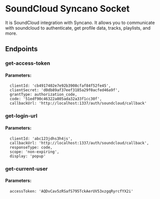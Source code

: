 # SoundCloud Syncano Socket

It is SoundCloud integration with Syncano. It allows you to communicate with soundcloud to authenticate, get profile data, tracks, playlists, and more.

## Endpoints

### get-access-token

#### Parameters:

      clientId: 'cb4917402e7e92b3908cfaf84f52fe45',
      clientSecret: 'd0db89af37eef3185a29f0acfed46a9f',
      grantType: authorization_code,
      code: '51edf90c46322a805ada32a33f1cc30f',
      callbackUrl: 'http://localhost:1337/auth/soundcloud/callback'


### get-login-url

#### Parameters:

      clientId: 'abc123jdhs3h4js',
      callbackUrl: 'http://localhost:1337/auth/soundcloud/callback',
      responseType: code,
      scope: 'non-expiring',
      display: 'popup'


### get-current-user

#### Parameters:

      accessToken: 'AQDvCav5zRSafS795TckAerUV53xzgqRyrcfYX2i'

